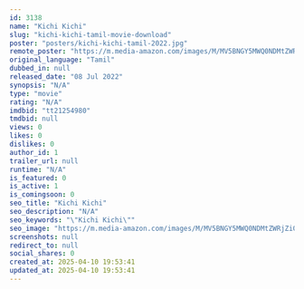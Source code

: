 ```yaml
---
id: 3138
name: "Kichi Kichi"
slug: "kichi-kichi-tamil-movie-download"
poster: "posters/kichi-kichi-tamil-2022.jpg"
remote_poster: "https://m.media-amazon.com/images/M/MV5BNGY5MWQ0NDMtZWRjZi00MTllLWE4OWQtNTFhMTVhOThhNWEyXkEyXkFqcGdeQXVyMjYwMjMwMzk@._V1_SX300.jpg"
original_language: "Tamil"
dubbed_in: null
released_date: "08 Jul 2022"
synopsis: "N/A"
type: "movie"
rating: "N/A"
imdbid: "tt21254980"
tmdbid: null
views: 0
likes: 0
dislikes: 0
author_id: 1
trailer_url: null
runtime: "N/A"
is_featured: 0
is_active: 1
is_comingsoon: 0
seo_title: "Kichi Kichi"
seo_description: "N/A"
seo_keywords: "\"Kichi Kichi\""
seo_image: "https://m.media-amazon.com/images/M/MV5BNGY5MWQ0NDMtZWRjZi00MTllLWE4OWQtNTFhMTVhOThhNWEyXkEyXkFqcGdeQXVyMjYwMjMwMzk@._V1_SX300.jpg"
screenshots: null
redirect_to: null
social_shares: 0
created_at: 2025-04-10 19:53:41
updated_at: 2025-04-10 19:53:41
---
```


